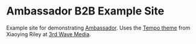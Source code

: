 # Ambassador B2B Example Site

Example site for demonstrating [Ambassador](https://www.getambassador.com). Uses the [Tempo theme](https://wrapbootstrap.com/theme/tempo-designed-for-startups-WB07364T3) from Xiaoying Riley at [3rd Wave Media](http://themes.3rdwavemedia.com/).
